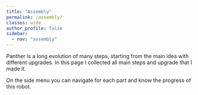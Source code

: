 ```yaml
---
title: "Assembly"
permalink: /assembly/
classes: wide
author_profile: false
sidebar:
  - nav: "assembly"
---
```


Panther is a long evolution of many steps, starting from the main idea with different upgrades. In this page I collected all main steps and upgrade that I made it.

On the side menu you can navigate for each part and know the progress of this robot.

